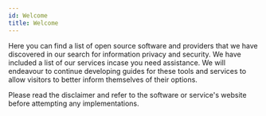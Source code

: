 ```yaml
---
id: Welcome
title: Welcome
---
```


Here you can find a list of open source software and providers that we have discovered in our search for information privacy and security. We have included a list of our services incase you need assistance. We will endeavour to continue developing guides for these tools and services to allow visitors to better inform themselves of their options.

Please read the disclaimer and refer to the software or service's website before attempting any implementations.
